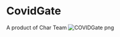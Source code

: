 # CovidGate
A product of Char Team
![COVIDGate png](https://user-images.githubusercontent.com/95555537/158012589-860a079b-467a-4e57-8cbc-2ec2dc950a16.jpg)

